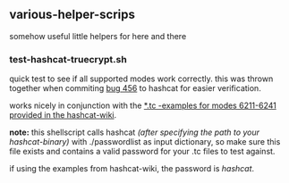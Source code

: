 ## various-helper-scrips
somehow useful little helpers for here and there

### test-hashcat-truecrypt.sh
quick test to see if all supported modes work correctly. this was thrown together when commiting [bug 456](https://github.com/hashcat/hashcat/issues/456) to hashcat for easier verification.

works nicely in conjunction with the [*.tc -examples for modes 6211-6241 provided in the hashcat-wiki](https://hashcat.net/wiki/doku.php?id=example_hashes).

**note:** this shellscript calls hashcat *(after specifying the path to your hashcat-binary)* with ./passwordlist as input dictionary, so make sure this file exists and contains a valid password for your .tc files to test against.

if using the examples from hashcat-wiki, the password is *hashcat*.
